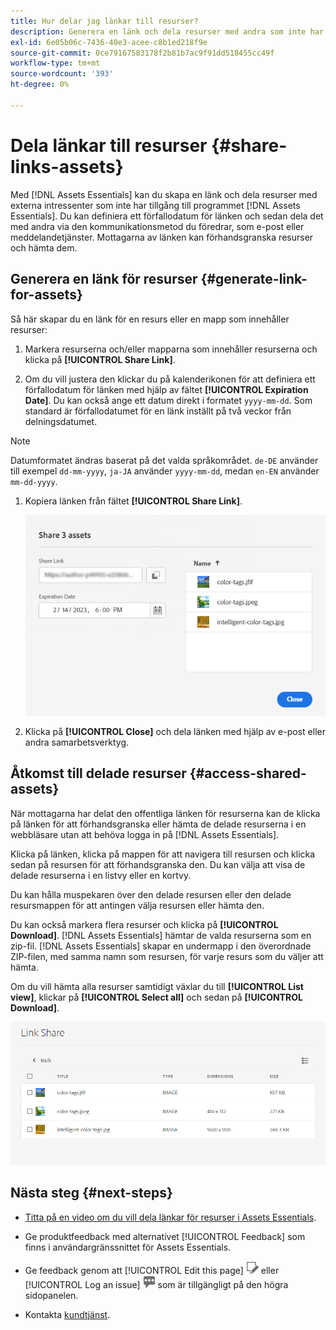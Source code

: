 ```yaml
---
title: Hur delar jag länkar till resurser?
description: Generera en länk och dela resurser med andra som inte har tillgång till programmet  [!DNL Assets Essentials] .
exl-id: 6e05b06c-7436-40e3-acee-c8b1ed218f9e
source-git-commit: 0ce79167583178f2b81b7ac9f91dd518455cc49f
workflow-type: tm+mt
source-wordcount: '393'
ht-degree: 0%

---
```


# Dela länkar till resurser {#share-links-assets}

Med [!DNL Assets Essentials] kan du skapa en länk och dela resurser med externa intressenter som inte har tillgång till programmet [!DNL Assets Essentials]. Du kan definiera ett förfallodatum för länken och sedan dela det med andra via den kommunikationsmetod du föredrar, som e-post eller meddelandetjänster. Mottagarna av länken kan förhandsgranska resurser och hämta dem.

## Generera en länk för resurser {#generate-link-for-assets}

Så här skapar du en länk för en resurs eller en mapp som innehåller resurser:

1. Markera resurserna och/eller mapparna som innehåller resurserna och klicka på **[!UICONTROL Share Link]**.

1. Om du vill justera den klickar du på kalenderikonen för att definiera ett förfallodatum för länken med hjälp av fältet **[!UICONTROL Expiration Date]**. Du kan också ange ett datum direkt i formatet `yyyy-mm-dd`. Som standard är förfallodatumet för en länk inställt på två veckor från delningsdatumet.

>[!NOTE]
> Datumformatet ändras baserat på det valda språkområdet.
> `de-DE` använder till exempel `dd-mm-yyyy`, `ja-JA` använder `yyyy-mm-dd`, medan `en-EN` använder `mm-dd-yyyy`.
>

1. Kopiera länken från fältet **[!UICONTROL Share Link]**.

   ![Alternativ för att beskära och räta upp](assets/share-asset-link.png)

1. Klicka på **[!UICONTROL Close]** och dela länken med hjälp av e-post eller andra samarbetsverktyg.

## Åtkomst till delade resurser {#access-shared-assets}

När mottagarna har delat den offentliga länken för resurserna kan de klicka på länken för att förhandsgranska eller hämta de delade resurserna i en webbläsare utan att behöva logga in på [!DNL Assets Essentials].

Klicka på länken, klicka på mappen för att navigera till resursen och klicka sedan på resursen för att förhandsgranska den. Du kan välja att visa de delade resurserna i en listvy eller en kortvy.

Du kan hålla muspekaren över den delade resursen eller den delade resursmappen för att antingen välja resursen eller hämta den.

Du kan också markera flera resurser och klicka på **[!UICONTROL Download]**. [!DNL Assets Essentials] hämtar de valda resurserna som en zip-fil. [!DNL Assets Essentials] skapar en undermapp i den överordnade ZIP-filen, med samma namn som resursen, för varje resurs som du väljer att hämta.

Om du vill hämta alla resurser samtidigt växlar du till **[!UICONTROL List view]**, klickar på **[!UICONTROL Select all]** och sedan på **[!UICONTROL Download]**.

![Förhandsgranska delade resurser](assets/preview-shared-assets.png)

## Nästa steg {#next-steps}

* [Titta på en video om du vill dela länkar för resurser i Assets Essentials](https://experienceleague.adobe.com/docs/experience-manager-learn/assets-essentials/basics/link-sharing.html?lang=sv-SE).

* Ge produktfeedback med alternativet [!UICONTROL Feedback] som finns i användargränssnittet för Assets Essentials.

* Ge feedback genom att [!UICONTROL Edit this page] ![redigera sidan](assets/do-not-localize/edit-page.png) eller [!UICONTROL Log an issue] ![skapa ett GitHub-problem](assets/do-not-localize/github-issue.png) som är tillgängligt på den högra sidopanelen.

* Kontakta [kundtjänst](https://experienceleague.adobe.com/sv?support-solution=General#support).
